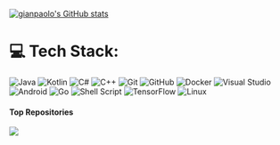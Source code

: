 [![gianpaolo's GitHub stats](https://github-readme-stats.vercel.app/api?username=gianpaolof)](https://github.com/gianpaolof/github-readme-stats)

# 💻 Tech Stack:
![Java](https://img.shields.io/badge/java-%23ED8B00.svg?style=plastic&logo=openjdk&logoColor=white) 
![Kotlin](https://img.shields.io/badge/Kotlin-B125EA?style=plastic&logo=kotlin&logoColor=white)
![C#](https://img.shields.io/badge/c%23-%23239120.svg?style=plastic&logo=csharp&logoColor=white)
![C++](https://img.shields.io/badge/c++-%2300599C.svg?style=plastic&logo=c%2B%2B&logoColor=white)
![Git](https://img.shields.io/badge/git-%23F05033.svg?style=plastic&logo=git&logoColor=white) 
![GitHub](https://img.shields.io/badge/github-%23121011.svg?style=plastic&logo=github&logoColor=white) 
![Docker](https://img.shields.io/badge/docker-%230db7ed.svg?style=plastic&logo=docker&logoColor=white) 
![Visual Studio](https://img.shields.io/badge/Visual%20Studio-5C2D91.svg?style=plastic&logo=visual-studio&logoColor=white)
![Android](https://img.shields.io/badge/Android-3DDC84?style=plastic&logo=android&logoColor=white)
![Go](https://img.shields.io/badge/go-%2300ADD8.svg?style=plastic&logo=go&logoColor=white)
![Shell Script](https://img.shields.io/badge/shell_script-%23121011.svg?style=plastic&logo=gnu-bash&logoColor=white)
![TensorFlow](https://img.shields.io/badge/TensorFlow-%23FF6F00.svg?style=plastic&logo=TensorFlow&logoColor=white)
![Linux](https://img.shields.io/badge/Linux-FCC624?style=plastic&logo=linux&logoColor=black)
<br/>


#### Top Repositories

<a href="https://gianpaolof.github.io">
  <img align="center" src="https://github-readme-stats.vercel.app/api/pin/?username=gianpaolof&repo=gianpaolof.github.io&theme=buefy" />
</a>
